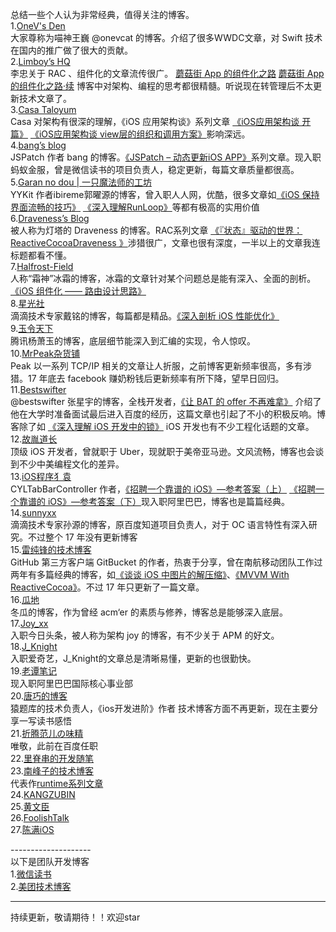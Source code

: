 总结一些个人认为非常经典，值得关注的博客。<br>
1.[OneV's Den](https://onevcat.com/#blog)<br>
大家尊称为喵神王巍 @onevcat 的博客。介绍了很多WWDC文章，对 Swift 技术在国内的推广做了很大的贡献。<br>
2.[Limboy’s HQ](https://limboy.me/category/tech.html)<br>
李忠关于 RAC 、组件化的文章流传很广。
[蘑菇街 App 的组件化之路](https://limboy.me/tech/2016/03/10/mgj-components.html)
[蘑菇街 App 的组件化之路·续](https://limboy.me/tech/2016/03/14/mgj-components-continued.html)
博客中对架构、编程的思考都很精髓。听说现在转管理后不太更新技术文章了。<br>
3.[Casa Taloyum](https://casatwy.com)<br>
Casa 对架构有很深的理解，《iOS 应用架构谈》系列文章
[《iOS应用架构谈 开篇》](https://casatwy.com/iosying-yong-jia-gou-tan-kai-pian.html)
[《iOS应用架构谈 view层的组织和调用方案》](https://casatwy.com/iosying-yong-jia-gou-tan-viewceng-de-zu-zhi-he-diao-yong-fang-an.html)影响深远。<br>
4.[bang’s blog](http://blog.cnbang.net)<br>
JSPatch 作者 bang 的博客。[《JSPatch – 动态更新iOS APP》](http://blog.cnbang.net/works/2767/)系列文章。现入职蚂蚁金服，曾是微信读书的项目负责人，稳定更新，每篇文章质量都很高。<br>
5.[Garan no dou | 一只魔法师的工坊](https://blog.ibireme.com)<br>
YYKit 作者ibireme郭曜源的博客，曾入职人人网，优酷，很多文章如[《iOS 保持界面流畅的技巧》](https://blog.ibireme.com/2015/11/12/smooth_user_interfaces_for_ios/)
[《深入理解RunLoop》](https://blog.ibireme.com/2015/05/18/runloop/)等都有极高的实用价值<br>
6.[Draveness’s Blog](https://draveness.me/index)<br>
被人称为灯塔的 Draveness 的博客。RAC系列文章
[《『状态』驱动的世界：ReactiveCocoaDraveness 》](https://draveness.me/racsignal)涉猎很广，文章也很有深度，一半以上的文章我连标题都看不懂。<br>
7.[Halfrost-Field](https://halfrost.com)<br>
人称“霜神”冰霜的博客，冰霜的文章针对某个问题总是能有深入、全面的剖析。
[《iOS 组件化 —— 路由设计思路》](https://halfrost.com/ios_router/)<br>
8.[星光社](https://ming1016.github.io)<br>
滴滴技术专家戴铭的博客，每篇都是精品。[《深入剖析 iOS 性能优化》](https://ming1016.github.io/2017/06/20/deeply-ios-performance-optimization/#more)<br>
9.[玉令天下](http://yulingtianxia.com)<br>
腾讯杨萧玉的博客，底层细节能深入到汇编的实现，令人惊叹。<br>
10.[MrPeak杂货铺](http://mrpeak.cn)<br>
Peak 以一系列 TCP/IP 相关的文章让人折服，之前博客更新频率很高，多有涉猎。17 年底去 facebook 赚奶粉钱后更新频率有所下降，望早日回归。<br>
11.[Bestswifter](https://juejin.im/user/57638ad8207703006b06e3ef/posts )<br>
@bestswifter 张星宇的博客，全栈开发者，[《让 BAT 的 offer 不再难拿》](https://github.com/bestswifter/blog/blob/master/articles/bat-offer.md) 介绍了他在大学时准备面试最后进入百度的经历，这篇文章也引起了不小的积极反响。博客除了如 [《深入理解 iOS 开发中的锁》](https://github.com/bestswifter/blog/blob/master/articles/ios-lock.md)  iOS 开发也有不少工程化话题的文章。<br>
12.[故胤道长](https://www.jianshu.com/u/8d5b91490ca5)<br>
顶级 iOS 开发者，曾就职于 Uber，现就职于美帝亚马逊。文风流畅，博客也会谈到不少中美编程文化的差异。<br>
13.[iOS程序犭袁](https://www.jianshu.com/u/96a14318a4de)<br>
CYLTabBarController 作者，[《招聘一个靠谱的 iOS》—参考答案（上）](https://github.com/ChenYilong/iOSInterviewQuestions/blob/master/01《招聘一个靠谱的iOS》面试题参考答案/《招聘一个靠谱的iOS》面试题参考答案（上）.md)
[《招聘一个靠谱的 iOS》—参考答案（下）](https://github.com/ChenYilong/iOSInterviewQuestions/blob/master/01《招聘一个靠谱的iOS》面试题参考答案/《招聘一个靠谱的iOS》面试题参考答案（下）.md)现入职阿里巴巴，博客也是篇篇经典。<br>
14.[sunnyxx](http://blog.sunnyxx.com)<br>
滴滴技术专家孙源的博客，原百度知道项目负责人，对于 OC 语言特性有深入研究。不过整个 17 年没有更新博客<br>
15.[雷纯锋的技术博客](http://blog.leichunfeng.com/blog/archives/)<br>
GitHub 第三方客户端 GitBucket 的作者，热衷于分享，曾在南航移动团队工作过两年有多篇经典的博客，如[《谈谈 iOS 中图片的解压缩》](http://blog.leichunfeng.com/blog/2017/02/20/talking-about-the-decompression-of-the-image-in-ios/)、[《MVVM With ReactiveCocoa》](http://blog.leichunfeng.com/blog/2016/02/27/mvvm-with-reactivecocoa/)。不过 17 年只更新了一篇文章。<br>
16.[瓜地](https://www.desgard.com)<br>
冬瓜的博客，作为曾经 acm‘er 的素质与修养，博客总是能够深入底层。<br>
17.[Joy_xx](https://juejin.im/user/5656f11760b28da566412f03/posts)<br>
入职今日头条，被人称为架构 joy 的博客，有不少关于 APM 的好文。<br>
18.[J_Knight](https://juejin.im/user/57f8ffda2e958a005581e3c0/posts)<br>
入职爱奇艺，J_Knight的文章总是清晰易懂，更新的也很勤快。<br>
19.[老谭笔记]( http://www.tanhao.me/archives/)<br>
现入职阿里巴巴国际核心事业部<br>
20.[唐巧的博客](http://blog.devtang.com/categories/iOS/)<br>
 猿题库的技术负责人，《ios开发进阶》作者
技术博客方面不再更新，现在主要分享一写读书感悟<br>
21.[折腾范儿の味精](https://awhisper.github.io/?from=inf&wvr=5&loc=infblog)<br>
唯敬，此前在百度任职<br>
22.[里脊串的开发随笔](http://adad184.com/archives/)<br>
23.[南峰子的技术博客](https://southpeak.github.io)<br>
代表作[runtime系列文章](https://southpeak.github.io/categories/objectivec/)<br>
24.[KANGZUBIN](https://kangzubin.com)<br>
25.[黄文臣](https://blog.csdn.net/hello_hwc)<br>
26.[FoolishTalk](https://www.foolishtalk.org)<br>
27.[陈满iOS](https://www.jianshu.com/u/508ba9810059/)<br>

--------------------<br>
以下是团队开发博客<br>
1.[微信读书](http://wereadteam.github.io/archives/)<br>
2.[美团技术博客](https://tech.meituan.com)<br>

--------------------- 
持续更新，敬请期待！！欢迎star<br>



